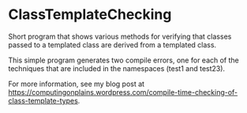 # ClassTemplateChecking
Short program that shows various methods for verifying that classes passed to a templated class are derived from a templated class.

This simple program generates two compile errors, one for each of the techniques that are included in the namespaces (test1 and test23). 

For more information, see my blog post at https://computingonplains.wordpress.com/compile-time-checking-of-class-template-types.

